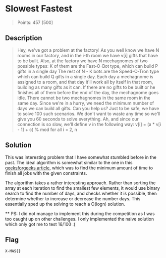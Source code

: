 # Slowest Fastest

> Points: 457 [500]

## Description

> Hey, we've got a problem at the factory! As you well know we have N rooms in our factory, and in the i-th room we have v[i] gifts that have to be built.
> Also, at the factory we have N mechagnomes of two possible types:
>         K of them are the Fast-O-Bot type, which can build P gifts in a single day
>         The rest of N - K bots are the Speed-O-Tron type which can build Q gifts in a single day.
> Each day a mechagnome is assigned to a room, and that day it'll work all by itself in that room, building as many gifts as it can.
> If there are no gifts to be built or he finishes all of them before the end of the day, the mechagnome goes idle. There cannot be two mechagnomes in the same room in the same day.
> Since we're in a hurry, we need the minimum number of days we can build all gifts. Can you help us?
> Just to be safe, we have to solve 100 such scenarios. We don't want to waste any time so we'll give you 60 seconds to solve everything.
> Ah, and since our connection is so slow, we'll define v in the following way: v[i] = (a * v[i - 1] + c) % mod for all i = 2, n

## Solution

This was interesting problem that I have somewhat stumbled before in the past. The ideal algorithm is somewhat similar to the one in this [geeksforgeeks article](https://www.geeksforgeeks.org/find-minimum-time-to-finish-all-jobs-with-given-constraints/), which was to find the minimum amount of time to finish all jobs with the given constraints.

The algorithm takes a rather interesting approach. Rather than sorting the array at each iteration to find the smallest few elements, it would use binary search to find the number of days, and checks whether it is possible, then determine whether to increase or decrease the number days. This essentially sped up the solving to reach a O(logn) solution.

** PS: I did not manage to implement this during the competition as I was too caught up on other challenges. I only implemented the naive solution which only got me to test 16/100 :(

## Flag
`X-MAS{}`